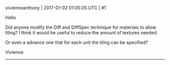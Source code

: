 vivienneanthony | 2017-01-02 01:05:05 UTC | #1

Hello

Did anyone modify the Diff and DiffSpec technique for materials to allow tiling? I think it would be useful to reduce the amount of textures needed. 

Or even a advance one that for each unit the tiling can be specified?

Vivienne

-------------------------

